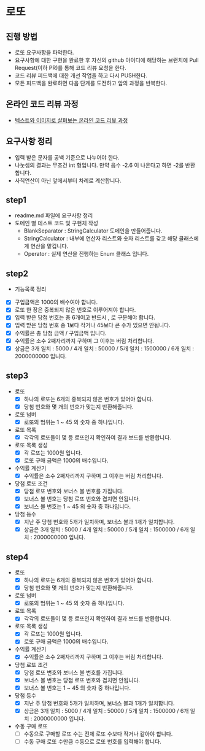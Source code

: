 # 로또
## 진행 방법
* 로또 요구사항을 파악한다.
* 요구사항에 대한 구현을 완료한 후 자신의 github 아이디에 해당하는 브랜치에 Pull Request(이하 PR)를 통해 코드 리뷰 요청을 한다.
* 코드 리뷰 피드백에 대한 개선 작업을 하고 다시 PUSH한다.
* 모든 피드백을 완료하면 다음 단계를 도전하고 앞의 과정을 반복한다.

## 온라인 코드 리뷰 과정
* [텍스트와 이미지로 살펴보는 온라인 코드 리뷰 과정](https://github.com/next-step/nextstep-docs/tree/master/codereview)

## 요구사항 정리
* 입력 받은 문자를 공백 기준으로 나누어야 한다.
* 나눗셈의 결과는 무조건 int 형입니다. 만약 음수 -2.6 이 나온다고 하면 -2를 반환합니다.
* 사칙연산이 아닌 앞에서부터 차례로 계산합니다.

## step1
* readme.md 파일에 요구사항 정리
* 도메인 별 테스트 코드 및 구현체 작성
  * BlankSeparator : StringCalculator 도메인을 만들어줍니다.
  * StringCalculator : 내부에 연산자 리스트와 숫자 리스트를 갖고 해당 클래스에게 연산을 맡깁니다.
  * Operator : 실제 연산을 진행하는 Enum 클래스 입니다.

## step2
* 기능목록 정리
- [x] 구입금액은 1000의 배수여야 합니다.
- [x] 로또 한 장은 중복되지 않은 번호로 이루어져야 합니다.
- [x] 입력 받은 당첨 번호는 총 6개이고 반드시 , 로 구분해야 합니다.
- [x] 입력 받은 당첨 번호 중 1보다 작거나 45보다 큰 수가 있으면 안됩니다.
- [x] 수익률은 총 당첨 금액 / 구입금액 입니다.
- [x] 수익률은 소수 2째자리까지 구하며 그 이후는 버림 처리합니다.
- [x] 상금은 3개 일치 : 5000 / 4개 일치 : 50000 / 5개 일치 : 1500000 / 6개 일치 : 2000000000 입니다.

## step3
* 로또
  - [x] 하나의 로또는 6개의 중복되지 않은 번호가 있어야 합니다.
  - [x] 당첨 번호와 몇 개의 번호가 맞는지 반환해줍니다.
* 로또 넘버
  - [x] 로또의 범위는 1 ~ 45 의 숫자 중 하나입니다.
* 로또 목록
  - [x] 각각의 로또들이 몇 등 로또인지 확인하여 결과 보드를 반환합니다.
* 로또 목록 생성
  - [x] 각 로또는 1000원 입니다.
  - [x] 로또 구매 금액은 1000의 배수입니다.
* 수익률 계산기
  - [x] 수익률은 소수 2째자리까지 구하며 그 이후는 버림 처리합니다.
* 당첨 로또 조건
  - [x] 당첨 로또 번호와 보너스 볼 번호를 가집니다.
  - [x] 보너스 볼 번호는 당첨 로또 번호와 겹치면 안됩니다.
  - [x] 보너스 볼 번호는 1 ~ 45 의 숫자 중 하나입니다.
* 당첨 등수
  - [x] 지난 주 당첨 번호와 5개가 일치하며, 보너스 볼과 1개가 일치합니다.
  - [x] 상금은 3개 일치 : 5000 / 4개 일치 : 50000 / 5개 일치 : 1500000 / 6개 일치 : 2000000000 입니다.

## step4
* 로또
  - [x] 하나의 로또는 6개의 중복되지 않은 번호가 있어야 합니다.
  - [x] 당첨 번호와 몇 개의 번호가 맞는지 반환해줍니다.
* 로또 넘버
  - [x] 로또의 범위는 1 ~ 45 의 숫자 중 하나입니다.
* 로또 목록
  - [x] 각각의 로또들이 몇 등 로또인지 확인하여 결과 보드를 반환합니다.
* 로또 목록 생성
  - [x] 각 로또는 1000원 입니다.
  - [x] 로또 구매 금액은 1000의 배수입니다.
* 수익률 계산기
  - [x] 수익률은 소수 2째자리까지 구하며 그 이후는 버림 처리합니다.
* 당첨 로또 조건
  - [x] 당첨 로또 번호와 보너스 볼 번호를 가집니다.
  - [x] 보너스 볼 번호는 당첨 로또 번호와 겹치면 안됩니다.
  - [x] 보너스 볼 번호는 1 ~ 45 의 숫자 중 하나입니다.
* 당첨 등수
  - [x] 지난 주 당첨 번호와 5개가 일치하며, 보너스 볼과 1개가 일치합니다.
  - [x] 상금은 3개 일치 : 5000 / 4개 일치 : 50000 / 5개 일치 : 1500000 / 6개 일치 : 2000000000 입니다.
* 수동 구매 로또
  - [ ] 수동으로 구매할 로또 수는 전체 로또 수보다 작거나 같아야 합니다.
  - [ ] 수동 구매 로또 수만큼 수동으로 로또 번호를 입력해야 합니다.